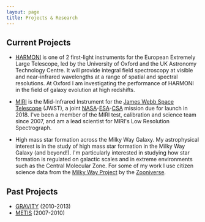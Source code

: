 ```yaml
---
layout: page
title: Projects & Research
---
```



## Current Projects

* [HARMONI](https://www2.physics.ox.ac.uk/research/visible-and-infrared-instruments/harmoni) is one of 2 first-light instruments for the European Extremely Large Telescope, led by the University of Oxford and the UK Astronomy Technology Centre. It will provide integral field spectroscopy at visible and near-infrared wavelengths at a range of spatial and spectral resolutions. At Oxford I am investigating the performance of HARMONI in the field of galaxy evolution at high redshifts.

* [MIRI](http://www.stsci.edu/jwst/instruments/miri) is the Mid-Infrared Instrument for the [James Webb Space Telescope](http://www.jwst.nasa.gov/) (JWST), a joint [NASA](http://www.nasa.gov)-[ESA](http://www.esa.int)-[CSA](http://www.asc-csa.gc.ca/eng/) mission due for launch in 2018. I've been a member of the MIRI test, calibration and science team since 2007, and am a lead scientist for MIRI's Low Resolution Spectrograph.

* High mass star formation across the Milky Way Galaxy. My astrophysical interest is in the study of high mass star formation in the Milky Way Galaxy (and beyond!). I'm particularly interested in studying how star formation is regulated on galactic scales and in extreme environments such as the Central Molecular Zone. For some of my work I use citizen science data from the [Milky Way Project](http://www.milkywayproject.org) by the [Zooniverse](http://www.zooniverse.org).

## Past Projects

* [GRAVITY](http://www.eso.org/sci/facilities/develop/instruments/gravity.html) (2010-2013)
* [METIS](http://metis.strw.leidenuniv.nl/) (2007-2010)
